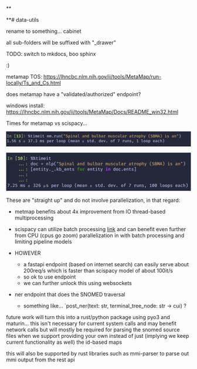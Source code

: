 **

**# data-utils

rename to something... cabinet

all sub-folders will be suffixed with "_drawer" 

TODO: switch to mkdocs, boo sphinx 

:)


metamap TOS: https://lhncbc.nlm.nih.gov/ii/tools/MetaMap/run-locally/Ts_and_Cs.html


does metamap have a "validated/authorized" endpoint?


windows install: https://lhncbc.nlm.nih.gov/ii/tools/MetaMap/Docs/README_win32.html


Times for metamap vs scispacy...

![img](CleanShot%202023-04-12%20at%2021.00.03@2x.png)

![img](CleanShot%202023-04-12%20at%2021.00.24@2x.png)


These are "straight up" and do not involve parallelization, in that regard:

- metmap benefits about 4x improvement from IO thread-based multiprocessing
- scispacy can utilize batch processing [link](https://spacy.io/usage/processing-pipelines) and can benefit even further from CPU (cpus go zoom) parallelization in with batch processing and limiting pipeline models
- HOWEVER
  - a fastapi endpoint (based on internet search) can easily serve about 200req/s which is faster than scispacy model of about 100it/s
  - so ok to use endpoint
  - we can further unlock this using websockets


- ner endpoint that does the SNOMED traversal
  - something like... `post_ner(text: str, terminal_tree_node: str -> cui) ?


future work will turn this into a rust/python package using pyo3 and maturin... this isn't necessary for current system calls and may benefit network calls but will mostly be required for parsing the snomed source files when we support providing your own instead of just (implying we keep current functionality as well) the id-based maps

this will also be supported by rust libraries such as mmi-parser to parse out mmi output from the rest api
